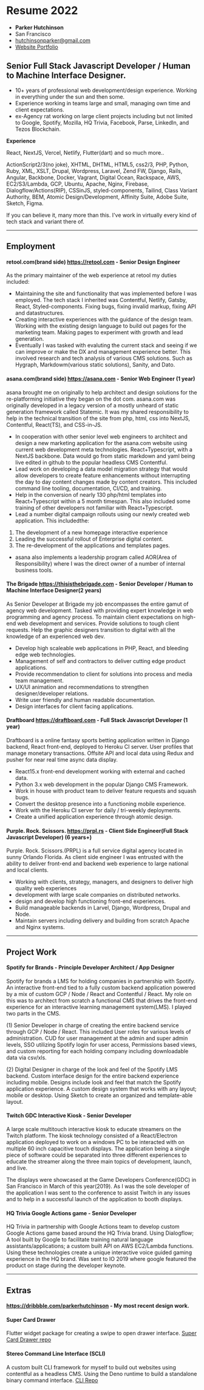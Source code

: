 # Resume 2022

* **Parker Hutchinson**
* San Francisco
* hutchinsonparker@gmail.com
* [Website Portfolio](https://stereo.codes) 

## Senior Full Stack Javascript Developer / Human to Machine Interface Designer.

* 10+ years of professional web development/design experience. Working in everything under the sun and then some. 
* Experience working in teams large and small, managing own time and client expectations. 
* ex-Agency rat working on large client projects including but not limited to Google, Spotify, Mozilla, HQ Trivia, Facebook, Parse, LinkedIn, and Tezos Blockchain. 

**Experience**

React, NextJS, Vercel, Netlify, Flutter(dart) and so much more.. 

ActionScript2/3(no joke), XHTML, DHTML, HTML5, css2/3, PHP, Python, Ruby, XML, XSLT, Drupal, Wordpress, Laravel, Zend FW, Django, Rails, Angular, Backbone, Docker, Vagrant, Digital Ocean, Rackspace, AWS, EC2/S3/Lambda, GCP, Ubuntu, Apache, Nginx, Firebase, Dialogflow/Actions(RIP), CSSinJS, styled-components, Tailind, Class Variant Authority, BEM, Atomic Design/Development, Affinity Suite, Adobe Suite, Sketch, Figma. 

If you can believe it, many more than this. I've work in virtually every kind of tech stack and variant there of. 

___


## Employment

#### retool.com(brand side) https://retool.com - Senior Design Engineer
As the primary maintainer of the web experience at retool my duties included:
* Maintaining the site and functionality that was implemented before I was employed. The tech stack I inherited was Contentful, Netlify, Gatsby, React, Styled-components. Fixing bugs, fixing invalid markup, fixing API and datastructures.
* Creating interactive experiences with the guidance of the design team. Working with the existing design language to build out pages for the marketing team. Making pages to experiment with growth and lead generation.
* Eventually I was tasked with evaluting the current stack and seeing if we can improve or make the DX and management experience better. This involved research and tech analysis of various CMS solutions. Such as Hygraph, Markdowm(various static solutions), Sanity, and Dato. 

#### asana.com(brand side) https://asana.com - Senior Web Engineer (1 year)
asana brought me on originally to help architect and design solutions for the re-platforming initiative they began on the dot com. asana.com was originally developed in a legacy version of a mostly unheard of static generation framework called Statemic. It was my shared responsibility to help in the technical transition of the site from php, html, css into NextJS, Contentful, React(TS), and CSS-in-JS. 

* In cooperation with other senior level web engineers to architect and design a new marketing application for the asana.com website using current web development meta technologies. React+Typescript, with a NextJS backbone. Data would go from static markdown and yaml being live edited in github to the popular headless CMS Contentful. 
* Lead work on developing a data model migration strategy that would allow developers to create feature enhancements without interrupting the day to day content changes made by content creators. This included command line tooling, documentation, CI/CD, and training. 
* Help in the conversion of nearly 130 php/html templates into React+Typescript within a 5 month timespan. This also included some training of other developers not familiar with React+Typescript. 
* Lead a number digital campaign rollouts using our newly created web application. This includedthe: 
 1. The development of a new homepage interactive experience 
 2. Leading the successful rollout of Enterprise digital content.
 3. The re-development of the applications and templates pages. 
* asana also implements a leadership program called AOR(Area of Responsibility) where I was the direct owner of a number of internal business tools.



#### The Brigade https://thisisthebrigade.com - Senior Developer / Human to Machine Interface Designer(2 years)
As Senior Developer at Brigade my job encompasses the entire gamut of agency web development. Tasked with providing expert knowledge in web programming and agency process. To maintain client expectations on high-end web development and services. Provide solutions to tough client requests. Help the graphic designers transition to digital with all the knowledge of an experienced web dev.

* Develop high scaleable web applications in PHP, React, and bleeding edge web technologies.
* Management of self and contractors to deliver cutting edge product applications.
* Provide recommendation to client for solutions into process and media team management.
* UX/UI animation and recommendations to strengthen designer/developer relations.
* Write user friendly and human readable documentation.
* Design interfaces for client facing applications.


#### Draftboard https://draftboard.com - Full Stack Javascript Developer (1 year)
Draftboard is a online fantasy sports betting application written in Django backend, React front-end, deployed to Heroku CI server. User profiles that manage monetary transactions. Offsite API and local data using Redux and pusher for near real time async data display. 

* React15.x front-end development working with external and cached data.
* Python 3.x web development in the popular Django CMS Framework. 
* Work in house with product team to deliver feature requests and squash bugs.
* Convert the desktop presence into a functioning mobile experience.
* Work with the Heroku CI server for daily / tri-weekly deployments.
* Create a unified application experience through atomic design. 


#### Purple. Rock. Scissors. https://prpl.rs - Client Side Engineer(Full Stack Javascript Developer) (6 years+)
Purple. Rock. Scissors.(PRPL) is a full service digital agency located in sunny Orlando Florida. As client side engineer I was entrusted with the ability to deliver front-end and backend web experience to large national and local clients.

* Working with clients, strategy, managers, and designers to deliver high quality web experiences
* development with large scale companies on distributed networks. 
* design and develop high functioning front-end experiences. 
* Build manageable backends in Larvel, Django, Wordpress, Drupal and Node.
* Maintain servers including delivery and building from scratch Apache and Nginx systems.


---

## Project Work


#### Spotify for Brands - Principle Developer Architect / App Designer
Spotify for brands a LMS for holding companies in partnership with Spotify. An interactive front-end tied to a fully custom backend application powered by a mix of custom GCP / Node / React and Contentful / React. My role on this was to architect from scratch a functional CMS that drives the front-end experience for an interactive learning management system(LMS). I played two parts in the CMS. 

(1) Senior Developer in charge of creating the entire backend service through GCP / Node / React. This included User roles for various levels of administration. CUD for user management at the admin and super admin levels, SSO utilizing Spotify login for user access, Permissions based views, and custom reporting for each holding company including downloadable data via csv/xls. 

(2) Digital Designer in charge of the look and feel of the Spotify LMS backend. Custom interface design for the entire backend experience including mobile. Designs include look and feel that match the Spotify application experience. A custom design system that works with any layout; mobile or desktop.
Using Sketch to create an organized and template-able layout.

#### Twitch GDC Interactive Kiosk - Senior Developer
A large scale multitouch interactive kiosk to educate streamers on the Twitch platform. The kiosk technology consisted of a React/Electron application deployed to work on a windows PC to be interacted with on multiple 60 inch capacitive touch displays. The application being a single piece of software could be separated into three different experiences to educate the streamer along the three main topics of development, launch, and live. 

The displays were showcased at the Game Developers Conference(GDC) in San Francisco in March of this year(2019). As I was the sole developer of the application I was sent to the conference to assist Twitch in any issues and to help in a successful launch of the application to booth displays. 
 
#### HQ Trivia Google Actions game - Senior Developer
HQ Trivia in partnership with Google Actions team to develop custom Google Actions game based around the HQ Trivia brand.
Using Dialogflow; A tool built by Google to facilitate training natural language assistants/applications; a custom built API on AWS EC2/Lambda functions. Using these technologies create a unique interactive voice guided gaming experience in the HQ brand. Was sent to IO 2019 where google featured the product on  stage during the developer keynote. 

---

## Extras
#### https://dribbble.com/parkerhutchinson - My most recent design work. 

#### Super Card Drawer
Flutter widget package for creating a swipe to open drawer interface. [Super Card Drawer repo](https://github.com/parkerhutchinson/super_card_drawer)

#### Stereo Command Line Interface (SCLI)
A custom built CLI framework for myself to build out websites using contentful as a headless CMS. Using the Deno runtime to build a standalone binary command interface. [CLI Repo](https://github.com/parkerhutchinson/SCLI)


